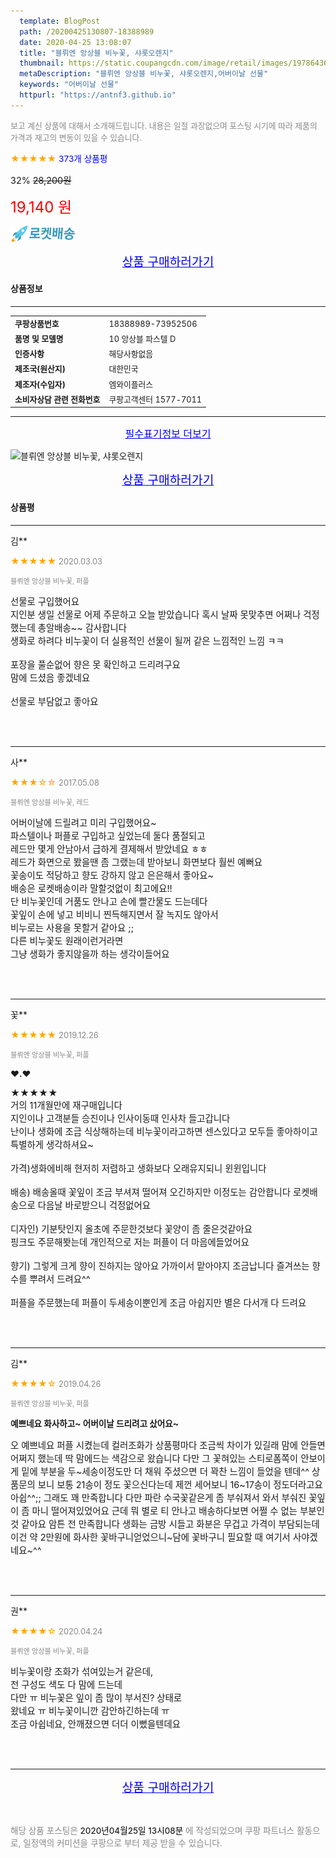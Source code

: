 ```yaml
---
  template: BlogPost
  path: /20200425130807-18388989
  date: 2020-04-25 13:08:07
  title: "블뤼엔 앙상블 비누꽃, 샤롯오렌지"
  thumbnail: https://static.coupangcdn.com/image/retail/images/1978643611337-63986017-0cf9-46b9-bcf7-b15b34d1f9be.jpg
  metaDescription: "블뤼엔 앙상블 비누꽃, 샤롯오렌지,어버이날 선물"
  keywords: "어버이날 선물"
  httpurl: "https://antnf3.github.io"
---
```

  
<span style="color: #888;font-size:0.8rem">보고 계신 상품에 대해서 소개해드립니다.
내용은 일절 과장없으며 포스팅 시기에 따라 제품의 가격과 재고의 변동이 있을 수 있습니다.</span>
  
<span style="color: orange;">★★★★★</span> <span style="color: blue;font-size: 0.85rem;">373개 상품평</span>

<span style="font-size: 0.9rem">32%</span> <span style="font-size: 0.9rem">~~28,200원~~</span>

<span style="color: red;font-size: 1.5rem;">19,140 원</span>

![로켓배송](/assets/rocket_logo.png)

<p align="center"><a href="http://me2.do/5fEHWKmE" style="font-size: 1.2rem; color: blue;">상품 구매하러가기</a></p>

#### 상품정보

---

|                  |                       |
| ---------------- | --------------------- |
| **<span style="font-size:0.8rem;">쿠팡상품번호</span>** | <span style="font-size:0.8rem;">18388989-73952506</span> |
| **<span style="font-size:0.8rem;">품명 및 모델명</span>**    | <span style="font-size:0.8rem;">10 앙상블 파스텔 D</span>        |
| **<span style="font-size:0.8rem;">인증사항</span>**    | <span style="font-size:0.8rem;">해당사항없음</span>        |
| **<span style="font-size:0.8rem;">제조국(원산지)</span>**    | <span style="font-size:0.8rem;">대한민국</span>        |
| **<span style="font-size:0.8rem;">제조자(수입자)</span>**    | <span style="font-size:0.8rem;">엠와이플러스</span>        |
| **<span style="font-size:0.8rem;">소비자상담 관련 전화번호</span>**    | <span style="font-size:0.8rem;">쿠팡고객센터 1577-7011</span>        |

---

<p align="center"><a href="http://me2.do/5fEHWKmE" style="font-size: 1rem; color: blue;">필수표기정보 더보기</a></p>

![블뤼엔 앙상블 비누꽃, 샤롯오렌지](http://thumbnail6.coupangcdn.com/thumbnails/remote/q89/image/retail/images/1988460586699-fd2751e3-6333-4b50-bedc-434d5ac15c4b.png)

<p align="center"><a href="http://me2.do/5fEHWKmE" style="font-size: 1.2rem; color: blue;">상품 구매하러가기</a></p>

#### 상품평
  
---
  
김**
    
<span style="color: orange;">★★★★★</span> <span style="font-size:0.8rem;color: #888;">2020.03.03</span>
    
<span style="color: #888;font-size:0.7rem">블뤼엔 앙상블 비누꽃, 퍼플</span>
    

    
<span style="font-size: 0.9rem;">선물로 구입했어요 <br/>지인분 생일 선물로 어제 주문하고 오늘  받았습니다  혹시 날짜 못맞추면 어쩌나 걱정했는데  총알배송~~ 감사합니다 <br/>생화로 하려다  비누꽃이 더 실용적인 선물이 될꺼 같은 느낌적인 느낌  ㅋㅋ<br/><br/>포장을  풀순없어  향은 못 확인하고 드리려구요<br/>맘에 드셨음 좋겠네요 <br/><br/>선물로 부담없고  좋아요</span>
    
<br>
<br>

---
  
사**
    
<span style="color: orange;">★★★☆☆</span> <span style="font-size:0.8rem;color: #888;">2017.05.08</span>
    
<span style="color: #888;font-size:0.7rem">블뤼엔 앙상블 비누꽃, 레드</span>
    

    
<span style="font-size: 0.9rem;">어버이날에 드릴려고 미리 구입했어요~<br/>파스텔이나 퍼플로 구입하고 싶었는데 둘다 품절되고<br/>레드만 몇게 안남아서 급하게 결제해서 받았네요 ㅎㅎ<br/>레드가 화면으로 봤을땐 좀 그랬는데 받아보니 화면보다 훨씬 예뻐요<br/>꽃송이도 적당하고 향도 강하지 않고 은은해서 좋아요~<br/>배송은 로켓배송이라 말할것없이 최고에요!!<br/>단 비누꽃인데 거품도 안나고 손에 빨간물도 드는데다<br/>꽃잎이 손에 넣고 비비니 찐득해지면서 잘 녹지도 않아서<br/>비누로는 사용을 못할거 같아요 ;;<br/>다른 비누꽃도 원래이런거라면 <br/>그냥 생화가 좋지않을까 하는 생각이들어요</span>
    
<br>
<br>

---
  
꽃**
    
<span style="color: orange;">★★★★★</span> <span style="font-size:0.8rem;color: #888;">2019.12.26</span>
    
<span style="color: #888;font-size:0.7rem">블뤼엔 앙상블 비누꽃, 퍼플</span>
    
<span style="font-size:0.85rem">**♥.♥**</span>
    
<span style="font-size: 0.9rem;">★★★★★<br/>거의 11개월만에 재구매입니다<br/>지인이나 고객분들 승진이나 인사이동때 인사차 들고갑니다<br/>난이나 생화에 조금 식상해하는데 비누꽃이라고하면 센스있다고 모두들 좋아하이고 특별하게 생각하셔요~ <br/><br/>가격)생화에비해 현저히 저렴하고 생화보다 오래유지되니 윈윈입니다<br/><br/>배송) 배송올때 꽃잎이 조금 부셔져 떨어져 오긴하지만 이정도는 감안합니다 로켓배송으로 다음날 바로받으니 걱정없어요<br/><br/>디자인) 기분탓인지 올초에 주문한것보다 꽃양이 좀 줄은것같아요<br/> 핑크도 주문해봣는데 개인적으로 저는 퍼플이 더 마음에들었어요<br/><br/>향기) 그렇게 크게 향이 진하지는 않아요 가까이서 맡아야지 조금납니다 즐겨쓰는 향수를 뿌려서 드려요^^<br/><br/>퍼플을 주문했는데 퍼플이 두세송이뿐인게 조금 아쉽지만 별은 다서개 다 드려요</span>
    
<br>
<br>

---
  
김**
    
<span style="color: orange;">★★★★☆</span> <span style="font-size:0.8rem;color: #888;">2019.04.26</span>
    
<span style="color: #888;font-size:0.7rem">블뤼엔 앙상블 비누꽃, 퍼플</span>
    
<span style="font-size:0.85rem">**예쁘네요 화사하고~ 어버이날 드리려고 샀어요~**</span>
    
<span style="font-size: 0.9rem;">오 예쁘네요  퍼플 시켰는데 컬러조화가 상품평마다 조금씩 차이가 있길래 맘에 안들면 어쩌지 했는데  딱 맘에드는 색감으로 왔습니다 다만 그 꽃혀있는 스티로폼쪽이 안보이게 밑에 부분을 두~세송이정도만 더 채워 주셨으면 더 꽉찬 느낌이 들었을 텐데^^ 상품문의 보니 보통 21송이 정도 꽃으신다는데  제껀 세어보니 16~17송이 정도더라고요 아쉽^^;; 그래도 꽤 만족합니다 다만 파란 수국꽃같은게 좀 부숴져서 와서 부숴진 꽃잎이 좀 마니 떨어져있었어요 근데 뭐 별로 티 안나고 배송하다보면 어쩔 수 없는 부분인것 같아요 암튼 전 만족합니다 생화는 금방 시들고 화분은 무겁고 가격이 부담되는데 이건 약 2만원에 화사한 꽃바구니얻었으니~담에 꽃바구니 필요할 때 여기서 사야겠네요~^^</span>
    
<br>
<br>

---
  
권**
    
<span style="color: orange;">★★★★☆</span> <span style="font-size:0.8rem;color: #888;">2020.04.24</span>
    
<span style="color: #888;font-size:0.7rem">블뤼엔 앙상블 비누꽃, 퍼플</span>
    

    
<span style="font-size: 0.9rem;">비누꽃이랑 조화가 섞여있는거 같은데,<br/>전 구성도 색도 다 맘에 드는데 <br/>다만 ㅠ 비누꽃은 잎이 좀 많이 부서진? 상태로 <br/>왔네요 ㅠ 비누꽃이니깐 감안하긴하는데 ㅠ<br/>조금 아쉽네요, 안깨졌으면 더더 이뻤을텐데요</span>
    
<br>
<br>


  
---
  
<p align="center"><a href="http://me2.do/5fEHWKmE" style="font-size: 1.2rem; color: blue;">상품 구매하러가기</a></p>
  
<br>
  
<span style="font-size: 0.85rem; color: #888;">해당 상품 포스팅은 <span style="color: #000;"> 2020년04월25일 13시08분 </span> 에 작성되었으며 쿠팡 파트너스 활동으로, 일정액의 커미션을 쿠팡으로 부터 제공 받을 수 있습니다.</span>